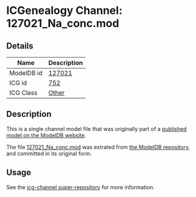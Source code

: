# ICGenealogy Channel: 127021\_Na\_conc.mod

## Details

Name | Description
---- | -----------
ModelDB id | [127021](http://senselab.med.yale.edu/ModelDB/ShowModel.cshtml?model=127021)
ICG id | [752](http://icg.neurotheory.ox.ac.uk/channels/other/752)
ICG Class | [Other](http://icg.neurotheory.ox.ac.uk/channels/other)

## Description

This is a single channel model file that was originally part of a [published model on the ModelDB website](http://senselab.med.yale.edu/mModelDB/ShowModel.cshtml?model=127021).

The file [127021\_Na\_conc.mod](127021_Na_conc.mod) was extrated from [the ModelDB repository](http://senselab.med.yale.edu/ModelDB/ShowModel.cshtml?model=127021), and committed in its original form.

## Usage

See the [icg-channel super-repository](https://github.com/icgenealogy/icg-channels) for more information.